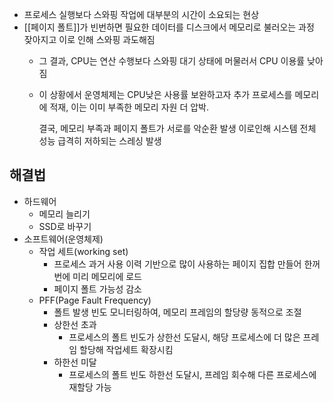 - 프로세스 실행보다 스와핑 작업에 대부분의 시간이 소요되는 현상
- [[페이지 폴트]]가 빈번하면 필요한 데이터를 디스크에서 메모리로 불러오는 과정 잦아지고 이로 인해 스와핑 과도해짐
	- 그 결과, CPU는 연산 수행보다 스와핑 대기 상태에 머물러서 CPU 이용률 낮아짐
	- 이 상황에서 운영체제는 CPU낮은 사용률 보완하고자 추가 프로세스를 메모리에 적재, 이는 이미 부족한 메모리 자원 더 압박.
	  
	  결국, 메모리 부족과 페이지 폴트가 서로를 악순환 발생 이로인해 시스템 전체 성능 급격히 저하되는 스레싱 발생
## 해결법
- 하드웨어
	- 메모리 늘리기
	- SSD로 바꾸기
- 소프트웨어(운영체제)
	- 작업 세트(working set)
		- 프로세스 과거 사용 이력 기반으로 많이 사용하는 페이지 집합 만들어 한꺼번에 미리 메모리에 로드
		- 페이지 폴트 가능성 감소
	- PFF(Page Fault Frequency)
		- 폴트 발생 빈도 모니터링하여, 메모리 프레임의 할당량 동적으로 조절
		- 상한선 초과
			- 프로세스의 폴트 빈도가 상한선 도달시, 해당 프로세스에 더 많은 프레임 할당해 작업세트 확장시킴
		- 하한선 미달
			- 프로세스의 폴트 빈도 하한선 도달시, 프레임 회수해 다른 프로세스에 재할당 가능
